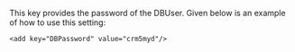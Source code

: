 <properties date="2016-05-10"
SortOrder="90"
/>

 

This key provides the password of the DBUser. Given below is an example of how to use this setting:

 

```
<add key="DBPassword" value="crm5myd"/>

 
```
